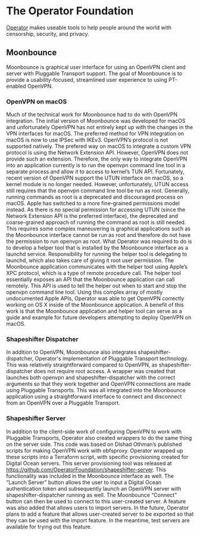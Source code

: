 # The Operator Foundation

[Operator](https://operatorfoundation.org) makes useable tools to help people around the world with censorship, security, and privacy.

## Moonbounce

Moonbounce is graphical user interface for using an OpenVPN client and server with Pluggable Transport support. The goal of Moonbounce is to provide a usability-focused, streamlined user experience to using PT-enabled OpenVPN.

### OpenVPN on macOS

Much of the technical work for Moonbounce had to do with OpenVPN integration. The initial version of Moonbounce was developed for macOS and unfortunately OpenVPN has not entirely kept up with the changes in the VPN interfaces for macOS. The preferred method for VPN integration on macOS is now to use IPSec with IKEv3. OpenVPN’s protocol is not supported natively. The prefered way on macOS to integrate a custom VPN protocol is using the Network Extension API. However, OpenVPN does not provide such an extension. Therefore, the only way to integrate OpenVPN into an application currently is to run the openvpn command line tool in a separate process and allow it to access to kernel’s TUN API. Fortunately, recent version of OpenVPN support the UTUN interface on macOS, so a kernel module is no longer needed. However, unfortunately, UTUN access still requires that the openvpn command line tool be run as root. Generally, running commands as root is a deprecated and discouraged process on macOS. Apple has switched to a more fine-grained permissions model instead. As there is no special permission for accessing UTUN (since the Network Extension API is the preferred interface), the deprecated and coarse-grained approach of running the command as root is still needed. This requires some complex maneuvering is graphical applications such as the Moonbounce interface cannot be run as root and therefore do not have the permission to run openvpn as root. What Operator was required to do is to develop a helper tool that is installed by the Moonbounce interface as a launchd service. Responsibility for running the helper tool is delegating to launchd, which also takes care of giving it root user permission. The Moonbounce application communicates with the helper tool using Apple’s XPC protocol, which is a type of remote procedure call. The helper tool essentially exposes an API that the Moonbounce application can call remotely. This API is used to tell the helper out when to start and stop the openvpn command line tool. Using this complex array of mostly undocumented Apple APIs, Operator was able to get OpenVPN correctly working on OS X inside of the Moonbounce application. A benefit of this work is that the Moonbounce application and helper tool can serve as a guide and example for future developers attempting to deploy OpenVPN on macOS.

### Shapeshifter Dispatcher

In addition to OpenVPN, Moonbounce also integrates shapeshifter-dispatcher, Operator's implementation of Pluggable Transport technology. This was relatively straightforward compared to OpenVPN, as shapeshifter-dispatcher does not require root access. A wrapper was created that launches both openvpn and shapeshifter-dispatcher with the correct arguments so that they work together and OpenVPN connections are made using Pluggable Transports. This was all integrated into the Moonbounce application using a straightforward interface to connect and disconnect from an OpenVPN over a Pluggable Transport.

### Shapeshifter Server

In addition to the client-side work of configuring OpenVPN to work with Pluggable Transports, Operator also created wrappers to do the same thing on the server side. This code was based on Dlshad Othman’s published scripts for making OpenVPN work with obfsproxy. Operator wrapped up these scripts into a Terraform script, with specific provisioning created for Digital Ocean servers. This server provisioning tool was released at https://github.com/OperatorFoundation/shapeshifter-server. This functionality was included in the Moonbounce interface as well. The “Launch Server” button allows the user to input a Digital Ocean authentication token and subsequently launch an OpenVPN server with shapeshifter-dispatcher running as well. The Moonbounce “Connect” button can then be used to connect to this user-created server. A feature was also added that allows users to import servers. In the future, Operator plans to add a feature that allows user-created server to be exported so that they can be used with the import feature. In the meantime, test servers are available for trying out this feature.
